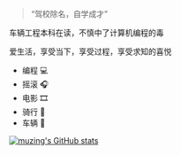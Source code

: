 > “驾校除名，自学成才”

车辆工程本科在读，不慎中了计算机编程的毒

爱生活，享受当下，享受过程，享受求知的喜悦

- 编程 :computer:
- 摇滚 :headphones:
- 电影 :film_strip:
- 骑行 :bicyclist:
- 车辆 :car:

[![muzing's GitHub stats](https://github-readme-stats.vercel.app/api?username=muziing)](https://github.com/anuraghazra/github-readme-stats)


<!--
**muziing/muziing** is a ✨ _special_ ✨ repository because its `README.md` (this file) appears on your GitHub profile.

Here are some ideas to get you started:

- 🔭 I’m currently working on ...
- 🌱 I’m currently learning ...
- 👯 I’m looking to collaborate on ...
- 🤔 I’m looking for help with ...
- 💬 Ask me about ...
- 📫 How to reach me: ...
- 😄 Pronouns: ...
- ⚡ Fun fact: ...
-->
